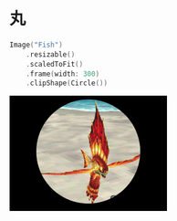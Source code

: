 # 丸

```swift
Image("Fish")
    .resizable()
    .scaledToFit()
    .frame(width: 300)
    .clipShape(Circle())
```

<img src="/Images/View/ImageCircle.png">
